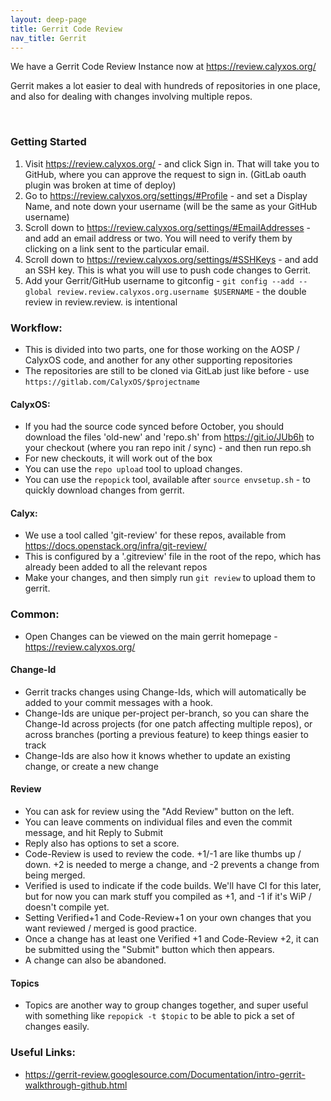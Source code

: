 ```yaml
---
layout: deep-page
title: Gerrit Code Review
nav_title: Gerrit
---
```


We have a Gerrit Code Review Instance now at <https://review.calyxos.org/>

Gerrit makes a lot easier to deal with hundreds of repositories in one place, and also for dealing with changes involving multiple repos.

<br>

### Getting Started ###
1. Visit <https://review.calyxos.org/> - and click Sign in. That will take you to GitHub, where you can approve the request to sign in. (GitLab oauth plugin was broken at time of deploy)
2. Go to <https://review.calyxos.org/settings/#Profile> - and set a Display Name, and note down your username (will be the same as your GitHub username)
3. Scroll down to <https://review.calyxos.org/settings/#EmailAddresses> - and add an email address or two. You will need to verify them by clicking on a link sent to the particular email.
4. Scroll down to <https://review.calyxos.org/settings/#SSHKeys> - and add an SSH key. This is what you will use to push code changes to Gerrit.
5. Add your Gerrit/GitHub username to gitconfig - `git config --add --global review.review.calyxos.org.username $USERNAME` - the double review in review.review. is intentional


### Workflow: ###

* This is divided into two parts, one for those working on the AOSP / CalyxOS code, and another for any other supporting repositories
* The repositories are still to be cloned via GitLab just like before - use `https://gitlab.com/CalyxOS/$projectname`

#### CalyxOS: ####
* If you had the source code synced before October, you should download the files 'old-new' and 'repo.sh' from <https://git.io/JUb6h> to your checkout (where you ran repo init / sync) - and then run repo.sh
* For new checkouts, it will work out of the box
* You can use the `repo upload` tool to upload changes.
* You can use the `repopick` tool, available after `source envsetup.sh` - to quickly download changes from gerrit.

#### Calyx: ####
* We use a tool called 'git-review' for these repos, available from <https://docs.openstack.org/infra/git-review/>
* This is configured by a '.gitreview' file in the root of the repo, which has already been added to all the relevant repos
* Make your changes, and then simply run `git review` to upload them to gerrit.

### Common: ###
* Open Changes can be viewed on the main gerrit homepage - <https://review.calyxos.org/>

#### Change-Id ####
* Gerrit tracks changes using Change-Ids, which will automatically be added to your commit messages with a hook.
* Change-Ids are unique per-project per-branch, so you can share the Change-Id across projects (for one patch affecting multiple repos), or across branches (porting a previous feature) to keep things easier to track
* Change-Ids are also how it knows whether to update an existing change, or create a new change

#### Review ####
* You can ask for review using the "Add Review" button on the left.
* You can leave comments on individual files and even the commit message, and hit Reply to Submit
* Reply also has options to set a score.
* Code-Review is used to review the code. +1/-1 are like thumbs up / down. +2 is needed to merge a change, and -2 prevents a change from being merged.
* Verified is used to indicate if the code builds. We'll have CI for this later, but for now you can mark stuff you compiled as +1, and -1 if it's WiP / doesn't compile yet.
* Setting Verified+1 and Code-Review+1 on your own changes that you want reviewed / merged is good practice.
* Once a change has at least one Verified +1 and Code-Review +2, it can be submitted using the "Submit" button which then appears.
* A change can also be abandoned.

#### Topics ####
* Topics are another way to group changes together, and super useful with something like `repopick -t $topic` to be able to pick a set of changes easily.

### Useful Links: ###
* <https://gerrit-review.googlesource.com/Documentation/intro-gerrit-walkthrough-github.html>
